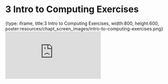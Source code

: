 # 3 Intro to Computing Exercises
 
{type: iframe, title:3 Intro to Computing Exercises, width:800, height:600, poster:resources/chapt_screen_images/intro-to-computing-exercises.png}
![](https://hutchdatascience.org/Intro_to_R/no_toc/intro-to-computing-exercises.html)
 

 
